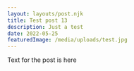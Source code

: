 ```yaml
---
layout: layouts/post.njk
title: Test post 13
description: Just a test
date: 2022-05-25
featuredImage: /media/uploads/test.jpg 
---
```


Text for the post is here